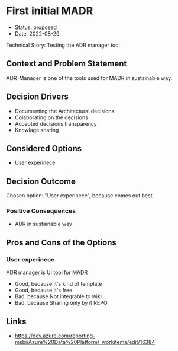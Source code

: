 # First initial MADR

* Status: proposed
* Date: 2022-08-29

Technical Story: Testing the ADR manager tool

## Context and Problem Statement

ADR-Manager is one of the tools used for MADR in sustainable way.

## Decision Drivers

* Documenting the Architectural decisions
* Colaborating on the decisions
* Accepted decisions transparency
* Knowlage sharing

## Considered Options

* User experinece

## Decision Outcome

Chosen option: "User experinece", because comes out best.

### Positive Consequences

* ADR in sustainable way

## Pros and Cons of the Options

### User experinece

ADR manager is UI tool for MADR

* Good, because It's kind of template
* Good, because It's free
* Bad, because Not integrable to wiki
* Bad, because Sharing only by it REPO

## Links

* https://dev.azure.com/reporting-msbi/Azure%20Data%20Platform/_workitems/edit/16384
